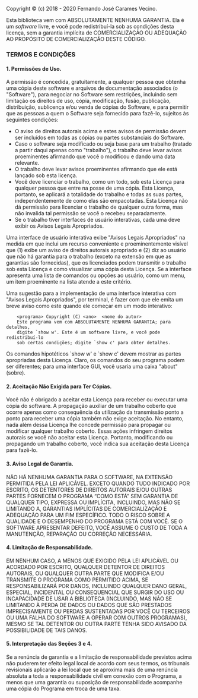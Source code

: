 Copyright © (c) 2018 - 2020 Fernando José Carames Vecino.

Esta biblioteca vem com ABSOLUTAMENTE NENHUMA GARANTIA. Ela é um
*software* livre, e você pode redistribuí-la sob as condições desta
licença, sem a garantia implícita de COMERCIALIZAÇÃO OU ADEQUAÇÃO AO
PROPÓSITO DE COMERCIALIZAÇÃO DESTE CÓDIGO.

### TERMOS E CONDIÇÕES

#### <span id="section1"></span>1. Permissões de Uso.
A permissão é concedida, gratuitamente, a qualquer pessoa que obtenha
uma cópia deste software e arquivos de documentação associados (o
"Software"), para negociar no Software sem restrições, incluindo sem
limitação os direitos de uso, cópia, modificação, fusão, publicação,
distribuição, sublicença e/ou venda de cópias do Software, e para
permitir que as pessoas a quem o Software seja fornecido para fazê-lo,
sujeitos às seguintes condições:

 - O aviso de direitos autorais acima e estes avisos de permissão devem
   ser incluídos em todas as cópias ou partes substanciais do Software.
 - Caso o software seja modificado ou seja base para um trabalho
   (tratado a partir daqui apenas como "trabalho"), o trabalho deve
   levar avisos proeminentes afirmando que você o modificou e dando uma
   data relevante.
 - O trabalho deve levar avisos proeminentes afirmando que ele está
   lançado sob esta licença.
 - Você deve licenciar o trabalho, como um todo, sob esta Licença para
   qualquer pessoa que entre na posse de uma cópia. Esta Licença,
   portanto, se aplicará a totalidade do trabalho e todas as suas partes,
   independentemente de como elas são empacotadas. Esta Licença não dá
   permissão para licenciar o trabalho de qualquer outra forma, mas não
   invalida tal permissão se você o recebeu separadamente.
 - Se o trabalho tiver interfaces de usuário interativas, cada uma deve
   exibir os Avisos Legais Apropriados.

Uma interface de usuário interativa exibe "Avisos Legais Apropriados" na
medida em que inclui um recurso conveniente e proeminentemente visível
que (1) exibe um aviso de direitos autorais apropriado e (2) diz ao
usuário que não há garantia para o trabalho (exceto na extensão em que
as garantias são fornecidas), que os licenciados podem transmitir o
trabalho sob esta Licença e como visualizar uma cópia desta Licença. Se
a interface apresenta uma lista de comandos ou opções ao usuário, como
um menu, um item proeminente na lista atende a este critério.

Uma sugestão para a implementação de uma interface interativa com
"Avisos Legais Apropriados", por terminal, é fazer com que ele emita um
breve aviso como este quando ele começar em um modo interativo:

```
    <programa> Copyright (C) <ano>  <nome do autor>
    Este programa vem com ABSOLUTAMENTE NENHUMA GARANTIA; para detalhes,
    digite `show w'. Este é um software livre, e você pode redistribuí-lo
    sob certas condições; digite `show c' para obter detalhes.
```

Os comandos hipotéticos \`show w' e \`show c' devem mostrar as partes
apropriadas desta Licença. Claro, os comandos do seu programa podem ser
diferentes; para uma interface GUI, você usaria uma caixa "about"
(sobre).

#### <span id="section2"></span>2. Aceitação Não Exigida para Ter Cópias.

Você não é obrigado a aceitar esta Licença para receber ou executar uma
cópia do software. A propagação auxiliar de um trabalho coberto que
ocorre apenas como consequência da utilização da transmissão ponto a
ponto para receber uma cópia também não exige aceitação. No entanto,
nada além dessa Licença lhe concede permissão para propagar ou modificar
qualquer trabalho coberto. Essas ações infringem direitos autorais se
você não aceitar esta Licença. Portanto, modificando ou propagando um
trabalho coberto, você indica sua aceitação desta Licença para fazê-lo.

#### <span id="section3"></span>3. Aviso Legal de Garantia.

NÃO HÁ NENHUMA GARANTIA PARA O SOFTWARE, NA EXTENSÃO PERMITIDA PELA LEI
APLICÁVEL. EXCETO QUANDO TUDO INDICADO POR ESCRITO, OS DETENTORES DE
DIREITOS AUTORAIS E/OU OUTRAS PARTES FORNECEM O PROGRAMA “COMO ESTÁ” SEM
GARANTIA DE QUALQUER TIPO, EXPRESSA OU IMPLÍCITA, INCLUINDO, MAS NÃO SE
LIMITANDO A, GARANTIAS IMPLÍCITAS DE COMERCIALIZAÇÃO E ADEQUAÇÃO PARA UM
FIM ESPECÍFICO. TODO O RISCO SOBRE A QUALIDADE E O DESEMPENHO DO
PROGRAMA ESTÁ COM VOCÊ. SE O SOFTWARE APRESENTAR DEFEITO, VOCÊ ASSUME O
CUSTO DE TODA A MANUTENÇÃO, REPARAÇÃO OU CORREÇÃO NECESSÁRIA.

#### <span id="section4"></span>4. Limitação de Responsabilidade.

EM NENHUM CASO, A MENOS QUE EXIGIDO PELA LEI APLICÁVEL OU ACORDADO POR
ESCRITO, QUALQUER DETENTOR DE DIREITOS AUTORAIS, OU QUALQUER OUTRA PARTE
QUE MODIFICA E/OU TRANSMITE O PROGRAMA COMO PERMITIDO ACIMA, SE
RESPONSABILIZARÁ POR DANOS, INCLUINDO QUALQUER DANO GERAL, ESPECIAL,
INCIDENTAL OU CONSEQUENCIAL QUE SURGIR DO USO OU INCAPACIDADE DE USAR A
BIBLIOTECA (INCLUINDO, MAS NÃO SE LIMITANDO À PERDA DE DADOS OU DADOS QUE
SÃO PRESTADOS IMPRECISAMENTE OU PERDAS SUSTENTADAS POR VOCÊ OU TERCEIROS
OU UMA FALHA DO SOFTWARE A OPERAR COM OUTROS PROGRAMAS), MESMO SE TAL
DETENTOR OU OUTRA PARTE TENHA SIDO AVISADO DA POSSIBILIDADE DE TAIS
DANOS.

#### <span id="section5"></span>5. Interpretação das Seções 3 e 4.

Se a renúncia de garantia e a limitação de responsabilidade previstos
acima não puderem ter efeito legal local de acordo com seus termos, os
tribunais revisionais aplicarão a lei local que se aproxima mais de uma
renúncia absoluta a toda a responsabilidade civil em conexão com o
Programa, a menos que uma garantia ou suposição de responsabilidade
acompanhe uma cópia do Programa em troca de uma taxa.
